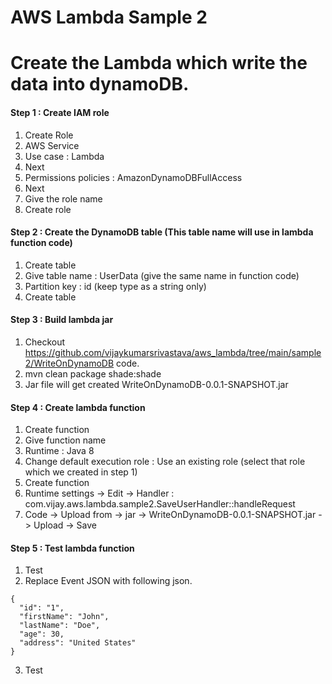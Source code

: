 # AWS Lambda Sample 2

# Create the Lambda which write the data into dynamoDB.

#### Step 1 : Create IAM role 

1. Create Role
2. AWS Service
3. Use case : Lambda
4. Next
5. Permissions policies : AmazonDynamoDBFullAccess
6. Next
7. Give the role name
8. Create role

#### Step 2 : Create the DynamoDB table (This table name will use in lambda function code)

1. Create table
2. Give table name : UserData (give the same name in function code)
3. Partition key : id  (keep type as a string only)
4. Create table

#### Step 3 : Build lambda jar

1. Checkout https://github.com/vijaykumarsrivastava/aws_lambda/tree/main/sample2/WriteOnDynamoDB code.
2. mvn clean package shade:shade
3. Jar file will get created WriteOnDynamoDB-0.0.1-SNAPSHOT.jar

#### Step 4 : Create lambda function

1. Create function
2. Give function name
3. Runtime : Java 8
4. Change default execution role : Use an existing role (select that role which we created in step 1)
5. Create function
6. Runtime settings -> Edit -> Handler : com.vijay.aws.lambda.sample2.SaveUserHandler::handleRequest
7. Code -> Upload from -> jar -> WriteOnDynamoDB-0.0.1-SNAPSHOT.jar -> Upload -> Save

#### Step 5 : Test lambda function

1. Test
2. Replace Event JSON with following json.

```
{
  "id": "1",
  "firstName": "John",
  "lastName": "Doe",
  "age": 30,
  "address": "United States"
}
```

3. Test
